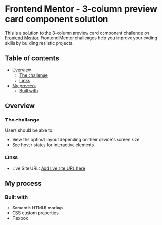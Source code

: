 # Frontend Mentor - 3-column preview card component solution

This is a solution to the [3-column preview card component challenge on Frontend Mentor](https://www.frontendmentor.io/challenges/3column-preview-card-component-pH92eAR2-). Frontend Mentor challenges help you improve your coding skills by building realistic projects. 

## Table of contents

- [Overview](#overview)
  - [The challenge](#the-challenge)
  - [Links](#links)
- [My process](#my-process)
  - [Built with](#built-with)
## Overview

### The challenge

Users should be able to:

- View the optimal layout depending on their device's screen size
- See hover states for interactive elements

### Links

- Live Site URL: [Add live site URL here]([https://your-live-site-url.com](https://zethess.github.io/3-column-preview-card-component/))

## My process

### Built with

- Semantic HTML5 markup
- CSS custom properties
- Flexbox
